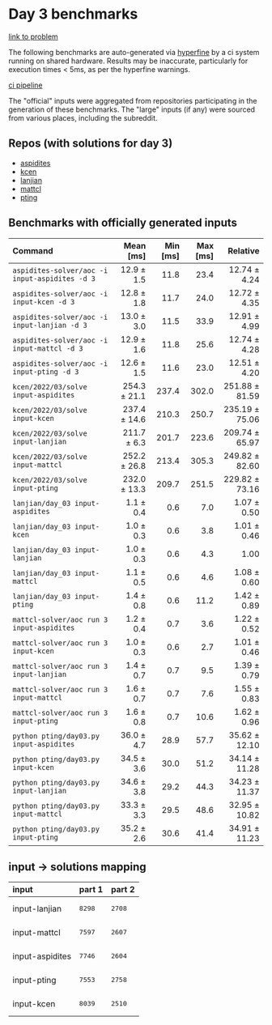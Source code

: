 # Day 3 benchmarks

[link to problem](http://adventofcode.com/2022/day/3)

The following benchmarks are auto-generated via [hyperfine](https://github.com/sharkdp/hyperfine) by a ci system running on shared hardware. Results may be inaccurate, particularly for execution times < 5ms, as per the hyperfine warnings.

[ci pipeline](http://ci.papercode.net:8080/teams/aoc2022/pipelines/aoc-compare-2022)

The "official" inputs were aggregated from repositories participating in the generation of these benchmarks. The "large" inputs (if any) were sourced from various places, including the subreddit.

## Repos (with solutions for day 3)


- [aspidites](https://github.com/aspidites/aoc2022)
- [kcen](https://github.com/kcen/AdventOfCode)
- [lanjian](https://github.com/LanJian/aoc-2022)
- [mattcl](https://github.com/mattcl/aoc2022)
- [pting](https://github.com/pting/aoc2022)

## Benchmarks with officially generated inputs
| Command | Mean [ms] | Min [ms] | Max [ms] | Relative |
|:---|---:|---:|---:|---:|
| `aspidites-solver/aoc -i input-aspidites -d 3` | 12.9 ± 1.5 | 11.8 | 23.4 | 12.74 ± 4.24 |
| `aspidites-solver/aoc -i input-kcen -d 3` | 12.8 ± 1.8 | 11.7 | 24.0 | 12.72 ± 4.35 |
| `aspidites-solver/aoc -i input-lanjian -d 3` | 13.0 ± 3.0 | 11.5 | 33.9 | 12.91 ± 4.99 |
| `aspidites-solver/aoc -i input-mattcl -d 3` | 12.9 ± 1.6 | 11.8 | 25.6 | 12.74 ± 4.28 |
| `aspidites-solver/aoc -i input-pting -d 3` | 12.6 ± 1.5 | 11.6 | 23.0 | 12.51 ± 4.20 |
| `kcen/2022/03/solve input-aspidites` | 254.3 ± 21.1 | 237.4 | 302.0 | 251.88 ± 81.59 |
| `kcen/2022/03/solve input-kcen` | 237.4 ± 14.6 | 210.3 | 250.7 | 235.19 ± 75.06 |
| `kcen/2022/03/solve input-lanjian` | 211.7 ± 6.3 | 201.7 | 223.6 | 209.74 ± 65.97 |
| `kcen/2022/03/solve input-mattcl` | 252.2 ± 26.8 | 213.4 | 305.3 | 249.82 ± 82.60 |
| `kcen/2022/03/solve input-pting` | 232.0 ± 13.3 | 209.7 | 251.5 | 229.82 ± 73.16 |
| `lanjian/day_03 input-aspidites` | 1.1 ± 0.4 | 0.6 | 7.0 | 1.07 ± 0.50 |
| `lanjian/day_03 input-kcen` | 1.0 ± 0.3 | 0.6 | 3.8 | 1.01 ± 0.46 |
| `lanjian/day_03 input-lanjian` | 1.0 ± 0.3 | 0.6 | 4.3 | 1.00 |
| `lanjian/day_03 input-mattcl` | 1.1 ± 0.5 | 0.6 | 4.6 | 1.08 ± 0.60 |
| `lanjian/day_03 input-pting` | 1.4 ± 0.8 | 0.6 | 11.2 | 1.42 ± 0.89 |
| `mattcl-solver/aoc run 3 input-aspidites` | 1.2 ± 0.4 | 0.7 | 3.6 | 1.22 ± 0.52 |
| `mattcl-solver/aoc run 3 input-kcen` | 1.0 ± 0.3 | 0.6 | 2.7 | 1.01 ± 0.46 |
| `mattcl-solver/aoc run 3 input-lanjian` | 1.4 ± 0.7 | 0.7 | 9.5 | 1.39 ± 0.79 |
| `mattcl-solver/aoc run 3 input-mattcl` | 1.6 ± 0.7 | 0.7 | 7.6 | 1.55 ± 0.83 |
| `mattcl-solver/aoc run 3 input-pting` | 1.6 ± 0.8 | 0.7 | 10.6 | 1.62 ± 0.96 |
| `python pting/day03.py input-aspidites` | 36.0 ± 4.7 | 28.9 | 57.7 | 35.62 ± 12.10 |
| `python pting/day03.py input-kcen` | 34.5 ± 3.6 | 30.0 | 51.2 | 34.14 ± 11.28 |
| `python pting/day03.py input-lanjian` | 34.6 ± 3.8 | 29.2 | 44.3 | 34.23 ± 11.37 |
| `python pting/day03.py input-mattcl` | 33.3 ± 3.3 | 29.5 | 48.6 | 32.95 ± 10.82 |
| `python pting/day03.py input-pting` | 35.2 ± 2.6 | 30.6 | 41.4 | 34.91 ± 11.23 |

## input -> solutions mapping
|input|part 1|part 2|
|:---|:---|:---|
|input-lanjian|<pre>8298</pre>|<pre>2708</pre>|
|input-mattcl|<pre>7597</pre>|<pre>2607</pre>|
|input-aspidites|<pre>7746</pre>|<pre>2604</pre>|
|input-pting|<pre>7553</pre>|<pre>2758</pre>|
|input-kcen|<pre>8039</pre>|<pre>2510</pre>|
